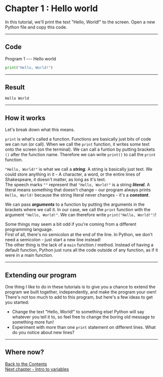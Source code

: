 
# Chapter 1 : Hello world
  
In this tutorial, we'll print the text "Hello, World!" to the screen.
Open a new Python file and copy this code.

---
## Code

Program 1 --- Hello world

```python
print("Hello, World!")
```

---  
## Result

```
Hello World
```

---
## How it works

Let's break down what this means.

`print` is what's called a function. Functions are basically just bits of code we can run (or call). When we call the `print` function, it writes some text onto the screen (on the terminal). We can call a funtion by putting brackets `()` after the function name. Therefore we can write `print()` to call the `print` function.

`"Hello, World!"` is what we call a ***string***. A string is basically just text. We could store anything in it - A character, a word, or the entire lines of Shakespeare, it doesn't matter, as long as it's text.  
The speech marks `""` represent that `"Hello, World!"` is a string ***literal***. A literal means something that doesn't change - our program always prints `Hello, World!` because the string literal never changes - it's a ***constant***.

We can pass ***arguments*** to a function by putting the arguments in the brackets where we call it. In our case, we call the `print` function with the argument `"Hello, World!"`. We can therefore write `print("Hello, World!")`!

Some things may seem a bit odd if you're coming from a different programming language.  
First of all, there's no semicolon at the end of the line. In Python, we don't need a semicolon - just start a new line instead!  
The other thing is the lack of a `main` function / method. Instead of having a default function, Python just runs all the code outside of any function, as if it were in a main function.

---
## Extending our program

One thing I like to do in these tutorials is to give you a chance to extend the program we built together, independently, and make the program your own! There's not too much to add to this program, but here's a few ideas to get you started:  
 - Change the text "Hello, World!" to something else! Python will say whatever you tell it to, so feel free to change the boring old message to something more fun!
 - Experiment with more than one `print` statement on different lines. What do you notice about new lines?

---
## Where now?

[Back to the Contents](contents.md)  
[Next chapter - Intro to variables](HTML%20Tutorial%202%20-%20What%20are%20tags%3F.md)